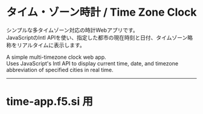 # タイム・ゾーン時計 / Time Zone Clock

シンプルな多タイムゾーン対応の時計Webアプリです。  
JavaScriptのIntl APIを使い、指定した都市の現在時刻と日付、タイムゾーン略称をリアルタイムに表示します。

A simple multi-timezone clock web app.  
Uses JavaScript's Intl API to display current time, date, and timezone abbreviation of specified cities in real time.

---

# time-app.f5.si 用


